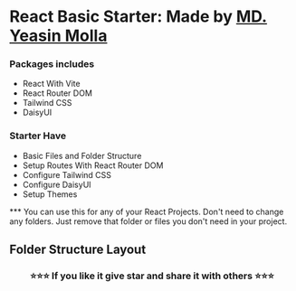 # React Basic Starter: Made by <a href="https://splendid-fudge-75b9c3.netlify.app/">MD. Yeasin Molla</a>

### Packages includes

* React With Vite
* React Router DOM
* Tailwind CSS
* DaisyUI

### Starter Have

* Basic Files and Folder Structure
* Setup Routes With React Router DOM
* Configure Tailwind CSS
* Configure DaisyUI
* Setup Themes

*** You can use this for any of your React Projects. Don't need to change any folders. Just remove that folder or files you don't need in your project.

## Folder Structure Layout



<h3 style="text-align: center;">⭐⭐⭐ If you like it give star and share it with others ⭐⭐⭐</h3>
